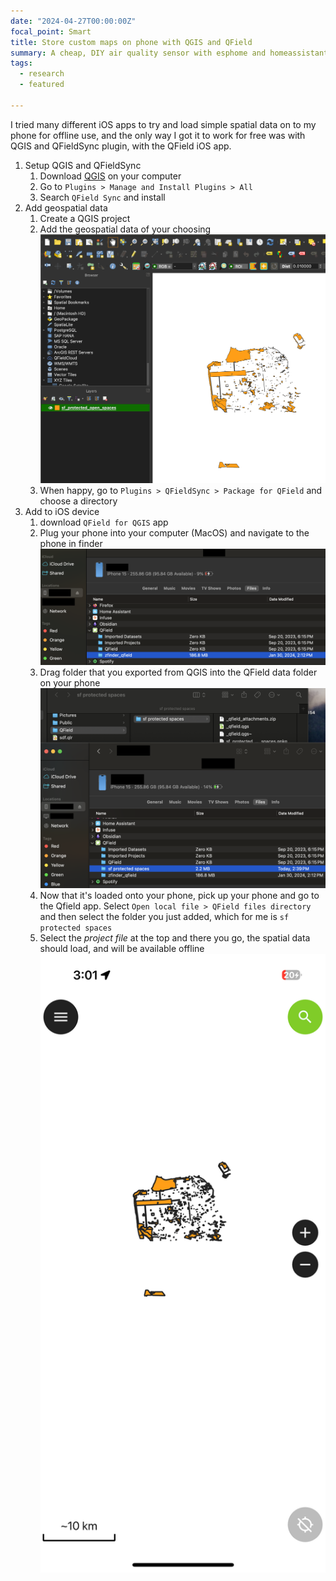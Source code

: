 ```yaml
---
date: "2024-04-27T00:00:00Z"
focal_point: Smart
title: Store custom maps on phone with QGIS and QField
summary: A cheap, DIY air quality sensor with esphome and homeassistant
tags:
  - research
  - featured

---
```

I tried many different iOS apps to try and load simple spatial data on to my phone for offline use, and the only way I got it to work for free was with QGIS and QFieldSync plugin, with the QField iOS app.

1.  Setup QGIS and QFieldSync
    1.  Download [QGIS](https://download.qgis.org/qgisdata/QGIS-Website/live/html/en/site/forusers/download.html) on your computer
    2.  Go to `Plugins > Manage and Install Plugins > All`
    3.  Search `QField Sync` and install
2.  Add geospatial data
    1.  Create a QGIS project
    2.  Add the geospatial data of your choosing
        ![Pasted image 20240202143852.png](./GIS%20data%20on%20phone%20with%20QGIS%20and%20QField/b6c77be5110cb187ad2f93c5b2865d74b6ace29c.png "wikilink")
    3.  When happy, go to `Plugins > QFieldSync > Package for QField` and choose a directory
3.  Add to iOS device
    1.  download `QField for QGIS` app
    2.  Plug your phone into your computer (MacOS) and navigate to the phone in finder
        ![Pasted image 20240202145048.png](./GIS%20data%20on%20phone%20with%20QGIS%20and%20QField/813184d7c42d47e5e931534e7610d4ad2f698e35.png "wikilink")
    3.  Drag folder that you exported from QGIS into the QField data folder on your phone
        ![Pasted image 20240202145658.png](./GIS%20data%20on%20phone%20with%20QGIS%20and%20QField/f3d4aa6b2205b700ff4f1b586ab52c1307fa6bba.png "wikilink")
    4.  Now that it's loaded onto your phone, pick up your phone and go to the Qfield app. Select `Open local file > QField files directory` and then select the folder you just added, which for me is `sf protected spaces`
    5.  Select the *project file* at the top and there you go, the spatial data should load, and will be available offline
        ![400](./GIS%20data%20on%20phone%20with%20QGIS%20and%20QField/01ee80d85c1f6f6f97a6f100fdd44c201e4822af.png "wikilink")
